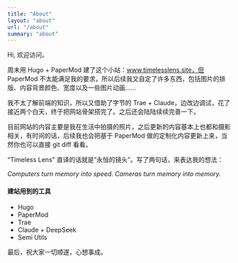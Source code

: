 ```yaml
---
title: "About"
layout: "about"
url: "/about"
summary: "about"
---
```


Hi, 欢迎访问。

周末用 Hugo + PaperMod 建了这个小站：www.timelesslens.site，但 PaperMod 不太能满足我的要求，所以后续我又自定了许多东西，包括图片的排版、内容背景颜色、宽度以及一些图片动画……

我不太了解前端的知识，所以又借助了字节的 Trae + Claude，边改边调试，花了接近两个白天，终于把网站骨架搭完了。之后还会陆陆续续完善一下。

目前网站的内容主要是我在生活中拍摄的照片，之后更新的内容基本上也都和摄影相关，有时间的话，后续我也会把基于 PaperMod 做的定制化内容更新上来，当然你也可以直接 git diff 看看。

“Timeless Lens” 直译的话就是“永恒的镜头”。写了两句话，来表达我的想法：

*Computers turn memory into speed.*
*Cameras turn memory into memory.*


#### 建站用到的工具
- Hugo
- PaperMod
- Trae
- Claude + DeepSeek
- Semi Utils

最后，祝大家一切顺遂，心想事成。


